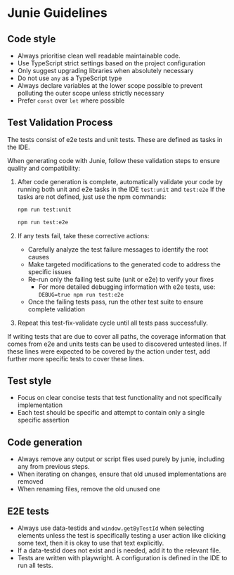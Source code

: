 # Junie Guidelines

## Code style

- Always prioritise clean well readable maintainable code.
- Use TypeScript strict settings based on the project configuration
- Only suggest upgrading libraries when absolutely necessary
- Do not use `any` as a TypeScript type
- Always declare variables at the lower scope possible to prevent polluting the outer scope unless strictly necessary
- Prefer `const` over `let` where possible

## Test Validation Process

The tests consist of e2e tests and unit tests. These are defined as tasks in the IDE.

When generating code with Junie, follow these validation steps to ensure quality and compatibility:

1. After code generation is complete, automatically validate your code by running both unit and e2e tasks in the IDE `test:unit` and `test:e2e`
   If the tasks are not defined, just use the npm commands:
   ```bash
   npm run test:unit
   ```
   ```bash
   npm run test:e2e
   ```

2. If any tests fail, take these corrective actions:
   - Carefully analyze the test failure messages to identify the root causes
   - Make targeted modifications to the generated code to address the specific issues
   - Re-run only the failing test suite (unit or e2e) to verify your fixes
     - For more detailed debugging information with e2e tests, use: `DEBUG=true npm run test:e2e`
   - Once the failing tests pass, run the other test suite to ensure complete validation

3. Repeat this test-fix-validate cycle until all tests pass successfully.

If writing tests that are due to cover all paths, the coverage information that comes from e2e and units tests can be used to discovered untested lines.
If these lines were expected to be covered by the action under test, add further more specific tests to cover these lines.

## Test style

- Focus on clear concise tests that test functionality and not specifically implementation
- Each test should be specific and attempt to contain only a single specific assertion

## Code generation

- Always remove any output or script files used purely by junie, including any from previous steps.
- When iterating on changes, ensure that old unused implementations are removed
- When renaming files, remove the old unused one

## E2E tests

- Always use data-testids and `window.getByTestId` when selecting elements unless the test is specifically testing a user action like clicking some text, then it is okay to use that text explicitly.
- If a data-testid does not exist and is needed, add it to the relevant file.
- Tests are written with playwright. A configuration is defined in the IDE to run all tests. 
